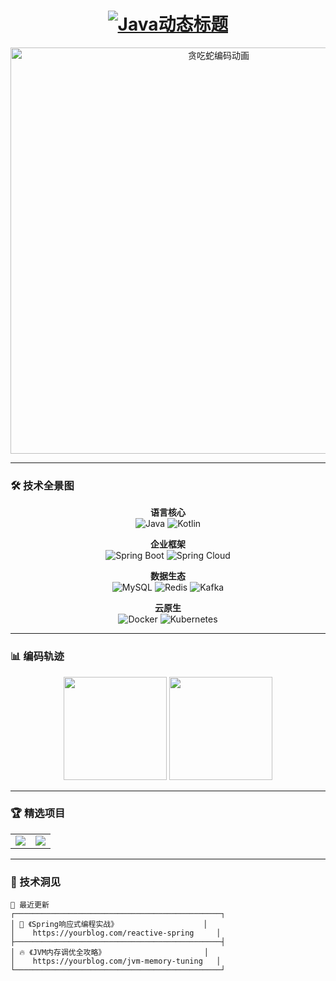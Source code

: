 <h1 align="center">
  <a href="https://git.io/typing-svg">
    <img src="https://readme-typing-svg.demolab.com?font=Fira+Code&size=26&duration=3500&pause=1200&color=FFA116&center=true&vCenter=true&width=550&lines=%F0%9F%9A%80+Enterprise+Java+Developer;%E2%9C%8C%EF%B8%8F+Spring+Ecosystem+Specialist;%F0%9F%94%8E+High+Concurrency+Architect;%F0%9F%93%9D+Cloud+Native+Enthusiast" alt="Java动态标题" />
  </a>
</h1>

<p align="center">
  <img src="https://github.com/zhangigao/zhangigao/raw/output/github-contribution-grid-snake.svg" alt="贪吃蛇编码动画" width="650"/>
</p>

---

### 🛠️ 技术全景图

<div align="center">
  
**语言核心**  
![Java](https://img.shields.io/badge/Java-ED8B00?style=for-the-badge&logo=openjdk&logoColor=white)
![Kotlin](https://img.shields.io/badge/Kotlin-7F52FF?style=for-the-badge&logo=kotlin&logoColor=white)

**企业框架**  
![Spring Boot](https://img.shields.io/badge/Spring%20Boot-6DB33F?style=for-the-badge&logo=springboot&logoColor=white)
![Spring Cloud](https://img.shields.io/badge/Spring%20Cloud-6DB33F?style=for-the-badge&logo=spring&logoColor=white)

**数据生态**  
![MySQL](https://img.shields.io/badge/MySQL-4479A1?style=for-the-badge&logo=mysql&logoColor=white)
![Redis](https://img.shields.io/badge/Redis-DC382D?style=for-the-badge&logo=redis&logoColor=white)
![Kafka](https://img.shields.io/badge/Kafka-231F20?style=for-the-badge&logo=apachekafka)

**云原生**  
![Docker](https://img.shields.io/badge/Docker-2496ED?style=for-the-badge&logo=docker&logoColor=white)
![Kubernetes](https://img.shields.io/badge/Kubernetes-326CE5?style=for-the-badge&logo=kubernetes&logoColor=white)

</div>

---

### 📊 编码轨迹
<!-- 3D统计卡片 -->
<div align="center">
  <img height="165em" src="https://github-profile-summary-cards.vercel.app/api/cards/repos-per-language?username=yourusername&theme=github_dark"/>
  <img height="165em" src="https://github-profile-summary-cards.vercel.app/api/cards/most-commit-language?username=yourusername&theme=github_dark"/>
</div>

---

### 🏆 精选项目
<!-- 动态项目卡片 -->
<table>
  <tr>
    <td width="50%">
      <a href="https://github.com/yourusername/distributed-transaction">
        <img src="https://github-readme-stats.vercel.app/api/pin/?username=yourusername&repo=distributed-transaction&theme=merko&show_owner=true"/>
      </a>
    </td>
    <td width="50%">
      <a href="https://github.com/yourusername/high-concurrency">
        <img src="https://github-readme-stats.vercel.app/api/pin/?username=yourusername&repo=high-concurrency&theme=merko&show_owner=true"/>
      </a>
    </td>
  </tr>
</table>

---

### 📝 技术洞见
<!-- 动态博客生成 -->
```text
📌 最近更新
┌──────────────────────────────────────────────┐
│ 🚀 《Spring响应式编程实战》                   │
│    https://yourblog.com/reactive-spring     │
├──────────────────────────────────────────────┤
│ 🔥 《JVM内存调优全攻略》                      │
│    https://yourblog.com/jvm-memory-tuning   │
└──────────────────────────────────────────────┘
